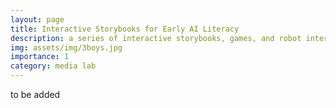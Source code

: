 ```yaml
---
layout: page
title: Interactive Storybooks for Early AI Literacy
description: a series of interactive storybooks, games, and robot interactions for K-3 AI literacy
img: assets/img/3boys.jpg
importance: 1
category: media lab
---
```


to be added